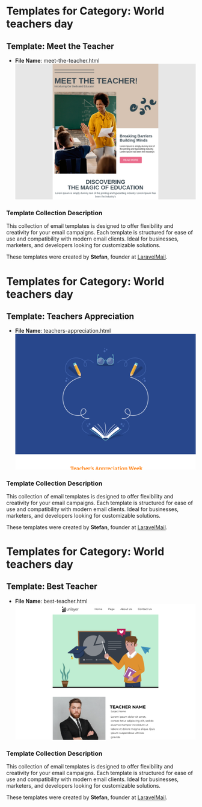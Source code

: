 # Templates for Category: World teachers day

## Template: Meet the Teacher
- **File Name**: meet-the-teacher.html
![Thumbnail for Meet the Teacher](./meet-the-teacher.png)

### Template Collection Description
This collection of email templates is designed to offer flexibility and creativity for your email campaigns. Each template is structured for ease of use and compatibility with modern email clients. Ideal for businesses, marketers, and developers looking for customizable solutions.

These templates were created by **Stefan**, founder at [LaravelMail](https://laravelmail.com).

# Templates for Category: World teachers day

## Template: Teachers Appreciation 
- **File Name**: teachers-appreciation.html
![Thumbnail for Teachers Appreciation ](./teachers-appreciation.png)

### Template Collection Description
This collection of email templates is designed to offer flexibility and creativity for your email campaigns. Each template is structured for ease of use and compatibility with modern email clients. Ideal for businesses, marketers, and developers looking for customizable solutions.

These templates were created by **Stefan**, founder at [LaravelMail](https://laravelmail.com).

# Templates for Category: World teachers day

## Template: Best Teacher
- **File Name**: best-teacher.html
![Thumbnail for Best Teacher](./best-teacher.png)

### Template Collection Description
This collection of email templates is designed to offer flexibility and creativity for your email campaigns. Each template is structured for ease of use and compatibility with modern email clients. Ideal for businesses, marketers, and developers looking for customizable solutions.

These templates were created by **Stefan**, founder at [LaravelMail](https://laravelmail.com).

